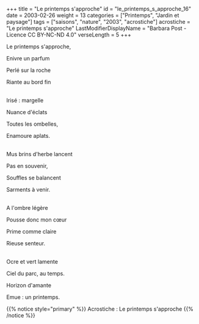 +++
title = "Le printemps s'approche"
id = "le_printemps_s_approche_16"
date = 2003-02-26
weight = 13
categories = ["Printemps", "Jardin et paysage"]
tags = ["saisons", "nature", "2003", "acrostiche"]
acrostiche = "Le printemps s'approche"
LastModifierDisplayName = "Barbara Post - Licence CC BY-NC-ND 4.0"
verseLength = 5
+++

Le printemps s'approche,

Enivre un parfum

Perlé sur la roche

Riante au bord fin

 \
Irisé : margelle

Nuance d'éclats

Toutes les ombelles,

Enamoure aplats.

 \
Mus brins d'herbe lancent

Pas en souvenir,

Souffles se balancent

Sarments à venir.

 \
A l'ombre légère

Pousse donc mon cœur

Prime comme claire

Rieuse senteur.

 \
Ocre et vert lamente

Ciel du parc, au temps.

Horizon d'amante

Emue : un printemps.

{{% notice style="primary" %}}
Acrostiche : Le printemps s'approche
{{% /notice %}}
